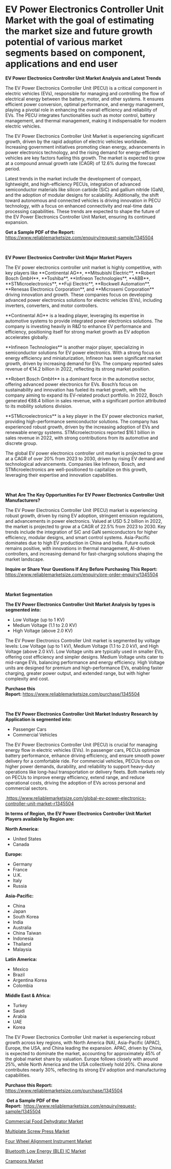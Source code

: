 <p><h1>EV Power Electronics Controller Unit Market with the goal of estimating the market size and future growth potential of various market segments based on component, applications and end user</h1></p><p><strong>EV Power Electronics Controller Unit Market Analysis and Latest Trends</strong></p>
<p><p>The EV Power Electronics Controller Unit (PECU) is a critical component in electric vehicles (EVs), responsible for managing and controlling the flow of electrical energy between the battery, motor, and other systems. It ensures efficient power conversion, optimal performance, and energy management, playing a pivotal role in enhancing the overall efficiency and reliability of EVs. The PECU integrates functionalities such as motor control, battery management, and thermal management, making it indispensable for modern electric vehicles.</p><p>The EV Power Electronics Controller Unit Market is experiencing significant growth, driven by the rapid adoption of electric vehicles worldwide. Increasing government initiatives promoting clean energy, advancements in power electronics technology, and the rising demand for energy-efficient vehicles are key factors fueling this growth. The market is expected to grow at a compound annual growth rate (CAGR) of 12.6% during the forecast period.</p><p>Latest trends in the market include the development of compact, lightweight, and high-efficiency PECUs, integration of advanced semiconductor materials like silicon carbide (SiC) and gallium nitride (GaN), and the adoption of modular designs for scalability. Additionally, the shift toward autonomous and connected vehicles is driving innovation in PECU technology, with a focus on enhanced connectivity and real-time data processing capabilities. These trends are expected to shape the future of the EV Power Electronics Controller Unit Market, ensuring its continued expansion.</p></p>
<p><strong>Get a Sample PDF of the Report:&nbsp;</strong> <a href="https://www.reliablemarketsize.com/enquiry/request-sample/1345504?utm_campaign=1720&utm_medium=2&utm_source=Github&utm_content=ia&utm_term=23012025&utm_id=ev-power-electronics-controller-unit">https://www.reliablemarketsize.com/enquiry/request-sample/1345504</a></p>
<p>&nbsp;</p>
<p><strong>EV Power Electronics Controller Unit Major Market Players</strong></p>
<p><p>The EV power electronics controller unit market is highly competitive, with key players like **Continental AG**, **Mitsubishi Electric**, **Robert Bosch GmbH**, **Toshiba**, **Infineon Technologies**, **ABB**, **STMicroelectronics**, **Fuji Electric**, **Rockwell Automation**, **Renesas Electronics Corporation**, and **Microsemi Corporation** driving innovation and growth. These companies focus on developing advanced power electronics solutions for electric vehicles (EVs), including inverters, converters, and motor controllers.</p><p>**Continental AG** is a leading player, leveraging its expertise in automotive systems to provide integrated power electronics solutions. The company is investing heavily in R&D to enhance EV performance and efficiency, positioning itself for strong market growth as EV adoption accelerates globally.</p><p>**Infineon Technologies** is another major player, specializing in semiconductor solutions for EV power electronics. With a strong focus on energy efficiency and miniaturization, Infineon has seen significant market growth, driven by increasing demand for EVs. The company reported sales revenue of €14.2 billion in 2022, reflecting its strong market position.</p><p>**Robert Bosch GmbH** is a dominant force in the automotive sector, offering advanced power electronics for EVs. Bosch’s focus on sustainability and innovation has fueled its market growth, with the company aiming to expand its EV-related product portfolio. In 2022, Bosch generated €88.4 billion in sales revenue, with a significant portion attributed to its mobility solutions division.</p><p>**STMicroelectronics** is a key player in the EV power electronics market, providing high-performance semiconductor solutions. The company has experienced robust growth, driven by the increasing adoption of EVs and renewable energy systems. STMicroelectronics reported $16.1 billion in sales revenue in 2022, with strong contributions from its automotive and discrete group.</p><p>The global EV power electronics controller unit market is projected to grow at a CAGR of over 20% from 2023 to 2030, driven by rising EV demand and technological advancements. Companies like Infineon, Bosch, and STMicroelectronics are well-positioned to capitalize on this growth, leveraging their expertise and innovation capabilities.</p></p>
<p>&nbsp;</p>
<p><strong>What Are The Key Opportunities For EV Power Electronics Controller Unit Manufacturers?</strong></p>
<p><p>The EV Power Electronics Controller Unit (PECU) market is experiencing robust growth, driven by rising EV adoption, stringent emission regulations, and advancements in power electronics. Valued at USD 5.2 billion in 2022, the market is projected to grow at a CAGR of 22.5% from 2023 to 2030. Key trends include the integration of SiC and GaN semiconductors for higher efficiency, modular designs, and smart control systems. Asia-Pacific dominates due to high EV production in China and India. Future outlook remains positive, with innovations in thermal management, AI-driven controllers, and increasing demand for fast-charging solutions shaping the market landscape.</p></p>
<p><strong>Inquire or Share Your Questions If Any Before Purchasing This Report:</strong> <a href="https://www.reliablemarketsize.com/enquiry/pre-order-enquiry/1345504?utm_campaign=1720&utm_medium=2&utm_source=Github&utm_content=ia&utm_term=23012025&utm_id=ev-power-electronics-controller-unit">https://www.reliablemarketsize.com/enquiry/pre-order-enquiry/1345504</a></p>
<p>&nbsp;</p>
<p><strong>Market Segmentation</strong></p>
<p><strong>The EV Power Electronics Controller Unit Market Analysis by types is segmented into:</strong></p>
<p><ul><li>Low Voltage (up to 1 KV)</li><li>Medium Voltage (1.1 to 2.0 KV)</li><li>High Voltage (above 2.0 KV)</li></ul></p>
<p><p>The EV Power Electronics Controller Unit market is segmented by voltage levels: Low Voltage (up to 1 kV), Medium Voltage (1.1 to 2.0 kV), and High Voltage (above 2.0 kV). Low Voltage units are typically used in smaller EVs, offering cost efficiency and simpler designs. Medium Voltage units cater to mid-range EVs, balancing performance and energy efficiency. High Voltage units are designed for premium and high-performance EVs, enabling faster charging, greater power output, and extended range, but with higher complexity and cost.</p></p>
<p><strong>Purchase this Report:&nbsp;</strong><a href="https://www.reliablemarketsize.com/purchase/1345504?utm_campaign=1720&utm_medium=2&utm_source=Github&utm_content=ia&utm_term=23012025&utm_id=ev-power-electronics-controller-unit">https://www.reliablemarketsize.com/purchase/1345504</a></p>
<p>&nbsp;</p>
<p><strong>The EV Power Electronics Controller Unit Market Industry Research by Application is segmented into:</strong></p>
<p><ul><li>Passenger Cars</li><li>Commercial Vehicles</li></ul></p>
<p><p>The EV Power Electronics Controller Unit (PECU) is crucial for managing energy flow in electric vehicles (EVs). In passenger cars, PECUs optimize battery performance, enhance driving efficiency, and ensure smooth power delivery for a comfortable ride. For commercial vehicles, PECUs focus on higher power demands, durability, and reliability to support heavy-duty operations like long-haul transportation or delivery fleets. Both markets rely on PECUs to improve energy efficiency, extend range, and reduce operational costs, driving the adoption of EVs across personal and commercial sectors.</p></p>
<p><a href="https://www.reliablemarketsize.com/global-ev-power-electronics-controller-unit-market-r1345504?utm_campaign=1720&utm_medium=2&utm_source=Github&utm_content=ia&utm_term=23012025&utm_id=ev-power-electronics-controller-unit">&nbsp;https://www.reliablemarketsize.com/global-ev-power-electronics-controller-unit-market-r1345504</a></p>
<p><strong>In terms of Region, the EV Power Electronics Controller Unit Market Players available by Region are:</strong></p>
<p>
    <p> <strong> North America: </strong>
        <ul>
            <li>United States</li>
            <li>Canada</li>
        </ul>
        </p> 
    <p> <strong> Europe: </strong>
        <ul>
            <li>Germany</li>
            <li>France</li>
            <li>U.K.</li>
            <li>Italy</li>
            <li>Russia</li>
        </ul>
        </p> 
    <p> <strong> Asia-Pacific: </strong>
        <ul>
            <li>China</li>
            <li>Japan</li>
            <li>South Korea</li>
            <li>India</li>
            <li>Australia</li>
            <li>China Taiwan</li>
            <li>Indonesia</li>
            <li>Thailand</li>
            <li>Malaysia</li>
        </ul>
        </p> 
    <p> <strong> Latin America: </strong>
        <ul>
            <li>Mexico</li>
            <li>Brazil</li>
            <li>Argentina Korea</li>
            <li>Colombia</li>
        </ul>
        </p> 
    <p> <strong> Middle East & Africa: </strong>
        <ul>
            <li>Turkey</li>
            <li>Saudi</li>
            <li>Arabia</li>
            <li>UAE</li>
            <li>Korea</li>
        </ul>
    </p>
    </p>
<p><p>The EV Power Electronics Controller Unit market is experiencing robust growth across key regions, with North America (NA), Asia-Pacific (APAC), Europe, the USA, and China leading the expansion. APAC, driven by China, is expected to dominate the market, accounting for approximately 45% of the global market share by valuation. Europe follows closely with around 25%, while North America and the USA collectively hold 20%. China alone contributes nearly 30%, reflecting its strong EV adoption and manufacturing capabilities.</p></p>
<p><strong>Purchase this Report: </strong><a href="https://www.reliablemarketsize.com/purchase/1345504?utm_campaign=1720&utm_medium=2&utm_source=Github&utm_content=ia&utm_term=23012025&utm_id=ev-power-electronics-controller-unit">https://www.reliablemarketsize.com/purchase/1345504</a></p>
<p>&nbsp;<strong>Get a Sample PDF of the Report:&nbsp;&nbsp;</strong><a href="https://www.reliablemarketsize.com/enquiry/request-sample/1345504?utm_campaign=1720&utm_medium=2&utm_source=Github&utm_content=ia&utm_term=23012025&utm_id=ev-power-electronics-controller-unit">https://www.reliablemarketsize.com/enquiry/request-sample/1345504</a></p>
<p><strong></strong></p>
<p><p><a href="https://www.linkedin.com/pulse/consistent-increase-commercial-food-dehydrator-market-forecasted-uzxxf?utm_campaign=1720&utm_medium=2&utm_source=Github&utm_content=ia&utm_term=23012025&utm_id=ev-power-electronics-controller-unit">Commercial Food Dehydrator Market</a></p><p><a href="https://www.linkedin.com/pulse/global-multiplate-screw-press-market-size-share-projected-a1oje?utm_campaign=1720&utm_medium=2&utm_source=Github&utm_content=ia&utm_term=23012025&utm_id=ev-power-electronics-controller-unit">Multiplate Screw Press Market</a></p><p><a href="https://www.linkedin.com/pulse/four-wheel-alignment-instrument-industry-growth-opportunities-ombkf?utm_campaign=1720&utm_medium=2&utm_source=Github&utm_content=ia&utm_term=23012025&utm_id=ev-power-electronics-controller-unit">Four Wheel Alignment Instrument Market</a></p><p><a href="https://www.linkedin.com/pulse/bluetooth-low-energy-ble-ic-market-analysis-major-challenges-aeo1f?utm_campaign=1720&utm_medium=2&utm_source=Github&utm_content=ia&utm_term=23012025&utm_id=ev-power-electronics-controller-unit">Bluetooth Low Energy (BLE) IC Market</a></p><p><a href="https://www.linkedin.com/pulse/in-depth-analysis-crampons-market-selling-price-global-wwdlf?utm_campaign=1720&utm_medium=2&utm_source=Github&utm_content=ia&utm_term=23012025&utm_id=ev-power-electronics-controller-unit">Crampons Market</a></p></p>